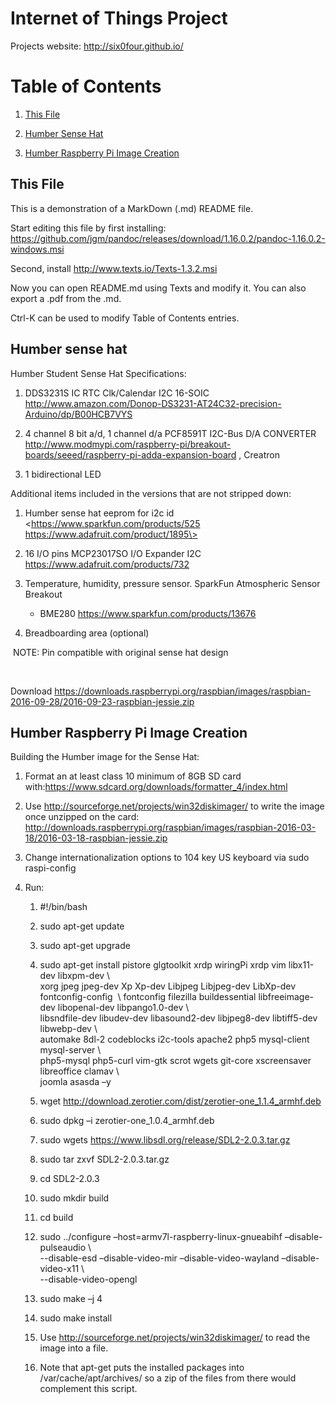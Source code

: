 Internet of Things Project
==========================

Projects website: http://six0four.github.io/

Table of Contents
=================

1.  [This File](#this-file)

2.  [Humber Sense Hat](#humber-sense-hat)

3.  [Humber Raspberry Pi Image Creation](#humber-raspberry-pi-image-creation)

This File
---------

This is a demonstration of a MarkDown (.md) README file.

Start editing this file by first installing:
https://github.com/jgm/pandoc/releases/download/1.16.0.2/pandoc-1.16.0.2-windows.msi

Second, install http://www.texts.io/Texts-1.3.2.msi

Now you can open README.md using Texts and modify it. You can also export a .pdf
from the .md.

Ctrl-K can be used to modify Table of Contents entries.

Humber sense hat
----------------

Humber Student Sense Hat Specifications:

1.  DDS3231S IC RTC Clk/Calendar I2C 16-SOIC
    <http://www.amazon.com/Donop-DS3231-AT24C32-precision-Arduino/dp/B00HCB7VYS>

2.  4 channel 8 bit a/d, 1 channel d/a PCF8591T I2C-Bus D/A CONVERTER
    <http://www.modmypi.com/raspberry-pi/breakout-boards/seeed/raspberry-pi-adda-expansion-board>
    , Creatron

3.  1 bidirectional LED

Additional items included in the versions that are not stripped down:

1.  Humber sense hat eeprom for i2c id \<https://www.sparkfun.com/products/525
    https://www.adafruit.com/product/1895\>

2.  16 I/O pins MCP23017SO I/O Expander I2C
    <https://www.adafruit.com/products/732>

3.  Temperature, humidity, pressure sensor. SparkFun Atmospheric Sensor Breakout

    -   BME280 <https://www.sparkfun.com/products/13676>

4.  Breadboarding area (optional)

 NOTE: Pin compatible with original sense hat design

 

Download
https://downloads.raspberrypi.org/raspbian/images/raspbian-2016-09-28/2016-09-23-raspbian-jessie.zip

Humber Raspberry Pi Image Creation
----------------------------------

Building the Humber image for the Sense Hat:

1.  Format an at least class 10 minimum of 8GB SD card
    with:<https://www.sdcard.org/downloads/formatter_4/index.html> 

2.  Use <http://sourceforge.net/projects/win32diskimager/> to write the image
    once unzipped on the card:
    <http://downloads.raspberrypi.org/raspbian/images/raspbian-2016-03-18/2016-03-18-raspbian-jessie.zip>

3.  Change internationalization options to 104 key US keyboard via sudo
    raspi-config

4.  Run:

    1.  \#!/bin/bash

    2.  sudo apt-get update

    3.  sudo apt-get upgrade

    4.  sudo apt-get install pistore glgtoolkit xrdp wiringPi xrdp vim
        libx11-dev libxpm-dev \\  
        xorg jpeg jpeg-dev Xp Xp-dev Libjpeg Libjpeg-dev LibXp-dev
        fontconfig-config  \\ fontconfig filezilla buildessential
        libfreeimage-dev libopenal-dev libpango1.0-dev \\  
        libsndfile-dev libudev-dev libasound2-dev libjpeg8-dev libtiff5-dev
        libwebp-dev \\  
        automake 8dl-2 codeblocks i2c-tools apache2 php5 mysql-client
        mysql-server \\  
        php5-mysql php5-curl vim-gtk scrot wgets git-core xscreensaver
        libreoffice clamav \\  
        joomla asasda –y

    5.  wget <http://download.zerotier.com/dist/zerotier-one_1.1.4_armhf.deb>

    6.  sudo dpkg –i zerotier-one\_1.0.4\_armhf.deb

    7.  sudo wgets <https://www.libsdl.org/release/SDL2-2.0.3.tar.gz>

    8.  sudo tar zxvf SDL2-2.0.3.tar.gz

    9.  cd SDL2-2.0.3

    10. sudo mkdir build

    11. cd build

    12. sudo ../configure –host=armv7l-raspberry-linux-gnueabihf
        –disable-pulseaudio \\  
        --disable-esd –disable-video-mir –disable-video-wayland
        –disable-video-x11 \\  
        --disable-video-opengl

    13. sudo make –j 4

    14. sudo make install

    15. Use <http://sourceforge.net/projects/win32diskimager/> to read the image
        into a file.

    16. Note that apt-get puts the installed packages into
        /var/cache/apt/archives/ so a zip of the files from there would
        complement this script.

 
